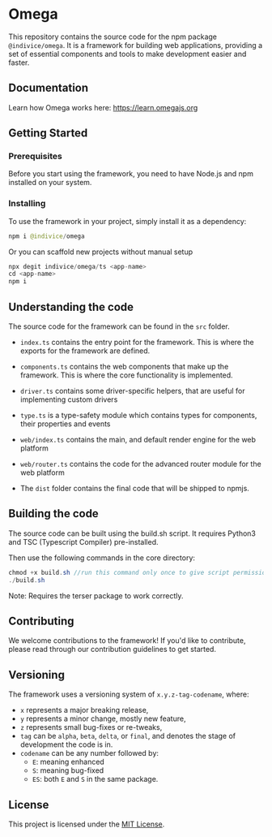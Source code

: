 # Omega

This repository contains the source code for the npm package `@indivice/omega`. It is a framework for building web applications, providing a set of essential components and tools to make development easier and faster.

## Documentation

Learn how Omega works here:
https://learn.omegajs.org

## Getting Started

### Prerequisites

Before you start using the framework, you need to have Node.js and npm installed on your system.

### Installing

To use the framework in your project, simply install it as a dependency:

```java
npm i @indivice/omega
```
Or you can scaffold new projects without manual setup

```java
npx degit indivice/omega/ts <app-name>
cd <app-name>
npm i
```

## Understanding the code

The source code for the framework can be found in the `src` folder.

- `index.ts` contains the entry point for the framework. This is where the exports for the framework are defined.

- `components.ts` contains the web components that make up the framework. This is where the core functionality is implemented.

- `driver.ts` contains some driver-specific helpers, that are useful for implementing custom drivers

- `type.ts` is a type-safety module which contains types for components, their properties and events

- `web/index.ts` contains the main, and default render engine for the web platform

- `web/router.ts` contains the code for the advanced router module for the web platform

- The `dist` folder contains the final code that will be shipped to npmjs.

## Building the code

The source code can be built using the build.sh script. It requires
Python3 and TSC (Typescript Compiler) pre-installed.

Then use the following commands in the core directory:

```java
chmod +x build.sh //run this command only once to give script permission
./build.sh
```
Note: Requires the terser package to work correctly.

## Contributing

We welcome contributions to the framework! If you'd like to contribute, please read through our contribution guidelines to get started.

## Versioning

The framework uses a versioning system of `x.y.z-tag-codename`, where:

- `x` represents a major breaking release,
- `y` represents a minor change, mostly new feature,
- `z` represents small bug-fixes or re-tweaks,
- `tag` can be `alpha`, `beta`, `delta`, or `final`, and denotes the stage of development the code is in.
- `codename` can be any number followed by:
    - `E`: meaning enhanced
    - `S`: meaning bug-fixed
    - `ES`: both `E` and `S` in the same package.

## License

This project is licensed under the [MIT License](LICENSE).